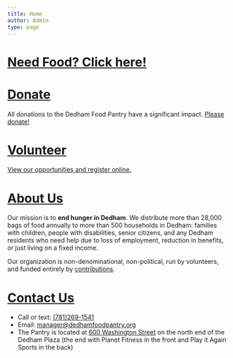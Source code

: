 ```yaml
---
title: Home
author: Admin
type: page
---
```

# [Need Food? Click&nbsp;here!][1]

# [Donate][2]

All donations to the Dedham Food Pantry have a significant impact. [Please donate!][2]

# [Volunteer][3]

[View our opportunities and register online.][3]

# [About Us][7]

Our mission is to **end hunger in Dedham**. We distribute more than 28,000 bags of food annually to more than 500 households in Dedham: families with children, people with disabilities, senior citizens, and any Dedham residents who need help due to loss of employment, reduction in benefits, or just living on a fixed income.

Our organization is non-denominational, non-political, run by volunteers, and funded entirely by [contributions][2].

# [Contact Us][8]

* Call or text: [(781)269-1541][4]
* Email: [manager@dedhamfoodpantry.org][5]
* The Pantry is located at [600 Washington Street][6] on the north end of the Dedham Plaza (the end with Planet Fitness in the front and Play it Again Sports in the back)

 [1]: /help/we-can-help/
 [2]: /donate/
 [3]: /volunteer/opportunities/
 [4]: tel:+17812691541
 [5]: mailto:manager@dedhamfoodpantry.org
 [6]: https://maps.app.goo.gl/TsfNto11XW5p3oYS6
 [7]: /about/about/
 [8]: /contact/

